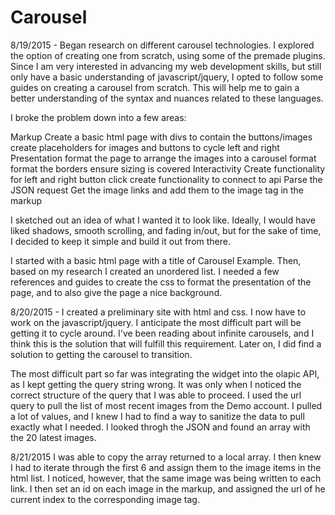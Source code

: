 # Carousel 
8/19/2015 - Began research on different carousel technologies. I explored the option of creating one from scratch, using some of the premade plugins. Since I am very interested in advancing my web development skills, but still only have a basic understanding of javascript/jquery, I opted to follow some guides on creating a carousel from scratch. This will help me to gain a better understanding of the syntax and nuances related to these languages.

I broke the problem down into a few areas:

Markup
	Create a basic html page with divs to contain the buttons/images
	create placeholders for images and buttons to cycle left and right
Presentation
	format the page to arrange the images into a carousel format
	format the borders
	ensure sizing is covered
Interactivity
	Create functionality for left and right button click
	create functionality to connect to api
	Parse the JSON request
	Get the image links and add them to the image tag in the markup
	

I sketched out an idea of what I wanted it to look like. Ideally, I would have liked shadows, smooth scrolling, and fading in/out, but for the sake of time, I decided to keep it simple and build it out from there.

I started with a basic html page with a title of Carousel Example. Then, based on my research I created an unordered list. I needed a few references and guides to create the css to format the presentation of the page, and to also give the page a nice background. 

8/20/2015 - I created a preliminary site with html and css. I now have to work on the javascript/jquery. I anticipate the most difficult part will be getting it to cycle around. I've been reading about infinite carousels, and I think this is the solution that will fulfill this requirement. Later on, I did find a solution to getting the carousel to transition. 

The most difficult part so far was integrating the widget into the olapic API, as I kept getting the query string wrong. It was only when I noticed the correct structure of the query that I was able to proceed. I used the url query to pull the list of most recent images from the Demo account. I pulled a lot of values, and I knew I had to find a way to sanitize the data to pull exactly what I needed. I looked throgh the JSON and found an array with the 20 latest images.

8/21/2015
I was able to copy the array returned to a local array. I then knew I had to iterate through the first 6 and assign them to the image items in the html list. I noticed, however, that the same image was being written to each link. I then set an id on each image in the markup, and assigned the url of he current index to the corresponding image tag.

